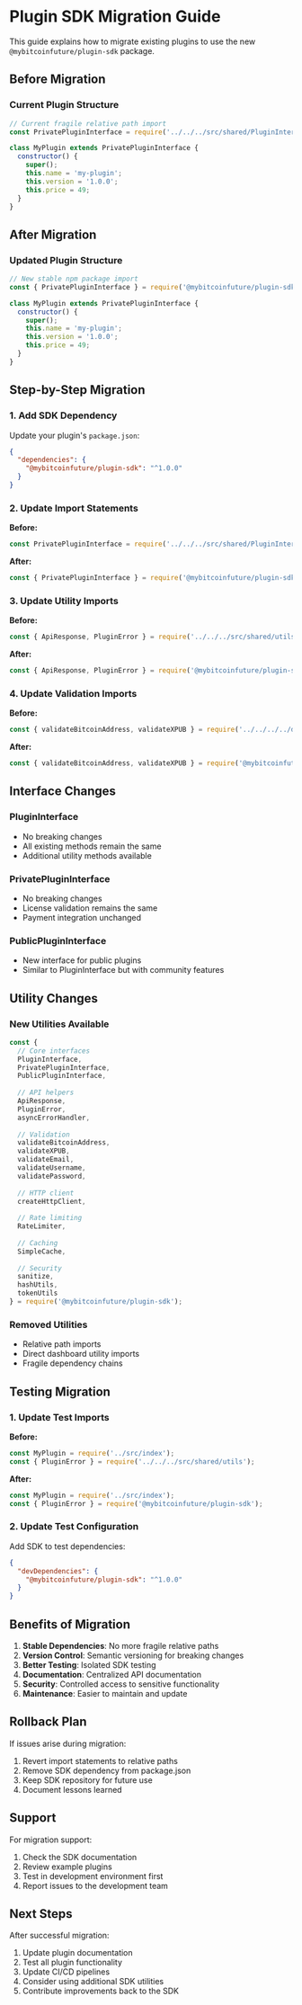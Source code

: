 # Plugin SDK Migration Guide

This guide explains how to migrate existing plugins to use the new `@mybitcoinfuture/plugin-sdk` package.

## Before Migration

### Current Plugin Structure

```javascript
// Current fragile relative path import
const PrivatePluginInterface = require('../../../src/shared/PluginInterface');

class MyPlugin extends PrivatePluginInterface {
  constructor() {
    super();
    this.name = 'my-plugin';
    this.version = '1.0.0';
    this.price = 49;
  }
}
```

## After Migration

### Updated Plugin Structure

```javascript
// New stable npm package import
const { PrivatePluginInterface } = require('@mybitcoinfuture/plugin-sdk');

class MyPlugin extends PrivatePluginInterface {
  constructor() {
    super();
    this.name = 'my-plugin';
    this.version = '1.0.0';
    this.price = 49;
  }
}
```

## Step-by-Step Migration

### 1. Add SDK Dependency

Update your plugin's `package.json`:

```json
{
  "dependencies": {
    "@mybitcoinfuture/plugin-sdk": "^1.0.0"
  }
}
```

### 2. Update Import Statements

**Before:**
```javascript
const PrivatePluginInterface = require('../../../src/shared/PluginInterface');
```

**After:**
```javascript
const { PrivatePluginInterface } = require('@mybitcoinfuture/plugin-sdk');
```

### 3. Update Utility Imports

**Before:**
```javascript
const { ApiResponse, PluginError } = require('../../../src/shared/utils');
```

**After:**
```javascript
const { ApiResponse, PluginError } = require('@mybitcoinfuture/plugin-sdk');
```

### 4. Update Validation Imports

**Before:**
```javascript
const { validateBitcoinAddress, validateXPUB } = require('../../../../dashboard/core/utils/security');
```

**After:**
```javascript
const { validateBitcoinAddress, validateXPUB } = require('@mybitcoinfuture/plugin-sdk');
```

## Interface Changes

### PluginInterface

- No breaking changes
- All existing methods remain the same
- Additional utility methods available

### PrivatePluginInterface

- No breaking changes
- License validation remains the same
- Payment integration unchanged

### PublicPluginInterface

- New interface for public plugins
- Similar to PluginInterface but with community features

## Utility Changes

### New Utilities Available

```javascript
const {
  // Core interfaces
  PluginInterface,
  PrivatePluginInterface,
  PublicPluginInterface,
  
  // API helpers
  ApiResponse,
  PluginError,
  asyncErrorHandler,
  
  // Validation
  validateBitcoinAddress,
  validateXPUB,
  validateEmail,
  validateUsername,
  validatePassword,
  
  // HTTP client
  createHttpClient,
  
  // Rate limiting
  RateLimiter,
  
  // Caching
  SimpleCache,
  
  // Security
  sanitize,
  hashUtils,
  tokenUtils
} = require('@mybitcoinfuture/plugin-sdk');
```

### Removed Utilities

- Relative path imports
- Direct dashboard utility imports
- Fragile dependency chains

## Testing Migration

### 1. Update Test Imports

**Before:**
```javascript
const MyPlugin = require('../src/index');
const { PluginError } = require('../../../src/shared/utils');
```

**After:**
```javascript
const MyPlugin = require('../src/index');
const { PluginError } = require('@mybitcoinfuture/plugin-sdk');
```

### 2. Update Test Configuration

Add SDK to test dependencies:

```json
{
  "devDependencies": {
    "@mybitcoinfuture/plugin-sdk": "^1.0.0"
  }
}
```

## Benefits of Migration

1. **Stable Dependencies**: No more fragile relative paths
2. **Version Control**: Semantic versioning for breaking changes
3. **Better Testing**: Isolated SDK testing
4. **Documentation**: Centralized API documentation
5. **Security**: Controlled access to sensitive functionality
6. **Maintenance**: Easier to maintain and update

## Rollback Plan

If issues arise during migration:

1. Revert import statements to relative paths
2. Remove SDK dependency from package.json
3. Keep SDK repository for future use
4. Document lessons learned

## Support

For migration support:

1. Check the SDK documentation
2. Review example plugins
3. Test in development environment first
4. Report issues to the development team

## Next Steps

After successful migration:

1. Update plugin documentation
2. Test all plugin functionality
3. Update CI/CD pipelines
4. Consider using additional SDK utilities
5. Contribute improvements back to the SDK
